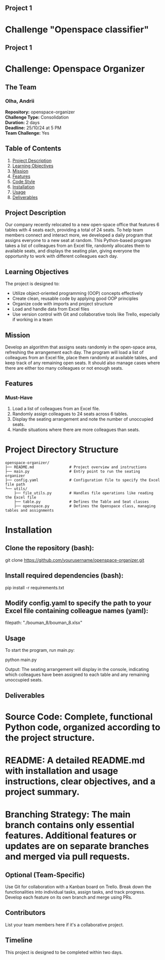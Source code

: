 ## Project 1
# Challenge "Openspace classifier"
## Project 1
# Challenge: Openspace Organizer

## The Team
### Olha, Andrii

**Repository:** openspace-organizer  
**Challenge Type:** Consolidation  
**Duration:** 2 days  
**Deadline:** 25/10/24 at 5 PM  
**Team Challenge:** Yes  

## Table of Contents
1. [Project Description](#project-description)
2. [Learning Objectives](#learning-objectives)
3. [Mission](#mission)
4. [Features](#features)
5. [Code Style](#code-style)
6. [Installation](#installation)
7. [Usage](#usage)
8. [Deliverables](#deliverables)

## Project Description
Our company recently relocated to a new open-space office that features 6 tables with 4 seats each, providing a total of 24 seats. To help team members connect and interact more, we developed a daily program that assigns everyone to a new seat at random. This Python-based program takes a list of colleagues from an Excel file, randomly allocates them to available seats, and displays the seating plan, giving everyone the opportunity to work with different colleagues each day.

## Learning Objectives
The project is designed to:
- Utilize object-oriented programming (OOP) concepts effectively
- Create clean, reusable code by applying good OOP principles
- Organize code with imports and project structure
- Load and handle data from Excel files
- Use version control with Git and collaborative tools like Trello, especially if working in a team

## Mission
Develop an algorithm that assigns seats randomly in the open-space area, refreshing the arrangement each day. The program will load a list of colleagues from an Excel file, place them randomly at available tables, and keep track of any remaining open seats. It should also manage cases where there are either too many colleagues or not enough seats.

## Features
### Must-Have
1. Load a list of colleagues from an Excel file.
2. Randomly assign colleagues to 24 seats across 6 tables.
3. Display the seating arrangement and note the number of unoccupied seats.
4. Handle situations where there are more colleagues than seats.

# Project Directory Structure

```plaintext
openspace-organizer/
├── README.md                # Project overview and instructions
├── main.py                  # Entry point to run the seating organizer
├── config.yaml              # Configuration file to specify the Excel file path
└── utils/
    ├── file_utils.py        # Handles file operations like reading the Excel file
    ├── table.py             # Defines the Table and Seat classes
    ├── openspace.py         # Defines the Openspace class, managing tables and assignments
```


# Installation
## Clone the repository (bash):

git clone https://github.com/yourusername/openspace-organizer.git

## Install required dependencies (bash):

pip install -r requirements.txt

## Modify config.yaml to specify the path to your Excel file containing colleague names (yaml):

filepath: "./bouman_8/bouman_8.xlsx"

## Usage

To start the program, run main.py:

python main.py

Output: The seating arrangement will display in the console, indicating which colleagues have been assigned to each table and any remaining unoccupied seats.

## Deliverables
# **Source Code**: Complete, functional Python code, organized according to the project structure.
# **README**: A detailed README.md with installation and usage instructions, clear objectives, and a project summary.
# **Branching Strategy**: The main branch contains only essential features. Additional features or updates are on separate branches and merged via pull requests.

## Optional (Team-Specific)

Use Git for collaboration with a Kanban board on Trello.
Break down the functionalities into individual tasks, assign tasks, and track progress.
Develop each feature on its own branch and merge using PRs.

## Contributors
List your team members here if it's a collaborative project.

## Timeline
This project is designed to be completed within two days.